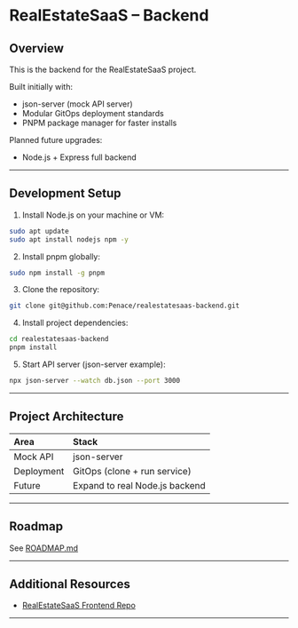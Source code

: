 # RealEstateSaaS – Backend

## Overview

This is the backend for the RealEstateSaaS project.

Built initially with:
- json-server (mock API server)
- Modular GitOps deployment standards
- PNPM package manager for faster installs

Planned future upgrades:
- Node.js + Express full backend

---

## Development Setup

1. Install Node.js on your machine or VM:
```bash
sudo apt update
sudo apt install nodejs npm -y
```

2. Install pnpm globally:
```bash
sudo npm install -g pnpm
```

3. Clone the repository:
```bash
git clone git@github.com:Penace/realestatesaas-backend.git
```

4. Install project dependencies:
```bash
cd realestatesaas-backend
pnpm install
```

5. Start API server (json-server example):
```bash
npx json-server --watch db.json --port 3000
```

---

## Project Architecture

| Area | Stack |
|:---|:---|
| Mock API | json-server |
| Deployment | GitOps (clone + run service) |
| Future | Expand to real Node.js backend |

---

## Roadmap

See [ROADMAP.md](./ROADMAP.md)

---

## Additional Resources

- [RealEstateSaaS Frontend Repo](https://github.com/Penace/realestatesaas-frontend)

---